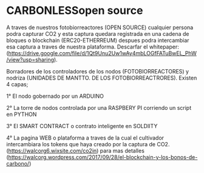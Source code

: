 # CARBONLESSopen source
A traves de nuestros fotobiorreactores (OPEN SOURCE) cualquier persona podra capturar CO2 y esta captura quedara registrada en una cadena de bloques o blockchain (ERC20-ETHERREUM) despues podra intercambiar esa captura a traves de nuestra plataforma. Descarfar el whitepaper:(https://drive.google.com/file/d/1Qt9Unu2Uw1wAy4mbLOGfFATuBwEL_PhW/view?usp=sharing).

Borradores de los controladores de los nodos (FOTOBIORREACTORES) y nodriza (UNIDADES DE MANTTO. DE LOS FOTOBIORREACTRORES).
Existen 4 capas;

1° El nodo gobernado por un ARDUINO

2° La torre de nodos controlada por una RASPBERY PI corriendo un script en PYTHON

3° El SMART CONTRACT o contrato inteligente en SOLDIITY

4° La pagina WEB o plataforma  a traves de la cual el cultivador intercambiara los tokens que haya creado por la captura de CO2.(https://walcorg6.wixsite.com/co2in) para mas detalles (https://walcorg.wordpress.com/2017/09/28/el-blockchain-y-los-bonos-de-carbono/)

